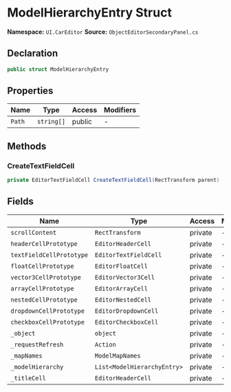 # ModelHierarchyEntry Struct

**Namespace:** `UI.CarEditor`
**Source:** `ObjectEditorSecondaryPanel.cs`

## Declaration

```csharp
public struct ModelHierarchyEntry
```

## Properties

| Name | Type | Access | Modifiers |
|------|------|--------|-----------|
| `Path` | `string[]` | public | - |

## Methods

### CreateTextFieldCell

```csharp
private EditorTextFieldCell CreateTextFieldCell(RectTransform parent)
```

## Fields

| Name | Type | Access | Modifiers |
|------|------|--------|-----------|
| `scrollContent` | `RectTransform` | private | - |
| `headerCellPrototype` | `EditorHeaderCell` | private | - |
| `textFieldCellPrototype` | `EditorTextFieldCell` | private | - |
| `floatCellPrototype` | `EditorFloatCell` | private | - |
| `vector3CellPrototype` | `EditorVector3Cell` | private | - |
| `arrayCellPrototype` | `EditorArrayCell` | private | - |
| `nestedCellPrototype` | `EditorNestedCell` | private | - |
| `dropdownCellPrototype` | `EditorDropdownCell` | private | - |
| `checkboxCellPrototype` | `EditorCheckboxCell` | private | - |
| `_object` | `object` | private | - |
| `_requestRefresh` | `Action` | private | - |
| `_mapNames` | `ModelMapNames` | private | - |
| `_modelHierarchy` | `List<ModelHierarchyEntry>` | private | - |
| `_titleCell` | `EditorHeaderCell` | private | - |

